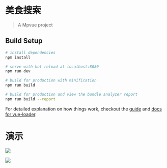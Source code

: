 # 美食搜索

> A Mpvue project

## Build Setup

``` bash
# install dependencies
npm install

# serve with hot reload at localhost:8080
npm run dev

# build for production with minification
npm run build

# build for production and view the bundle analyzer report
npm run build --report
```

For detailed explanation on how things work, checkout the [guide](http://vuejs-templates.github.io/webpack/) and [docs for vue-loader](http://vuejs.github.io/vue-loader).

# 演示
![](http://p6v49iw9y.bkt.clouddn.com/Jietu20180408-191413-HD%20%281%29.gif)

![](http://p6v49iw9y.bkt.clouddn.com/Jietu20180408-194915-HD.gif)

